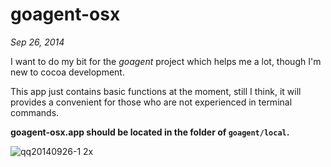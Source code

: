 goagent-osx
===========

*Sep 26, 2014*

I want to do my bit for the *goagent* project which helps me a lot, though I'm new to cocoa development.

This app just contains basic functions at the moment, still I think, it will provides a convenient for those who are not experienced in terminal commands.

**goagent-osx.app should be located in the folder of `goagent/local`.**

![qq20140926-1 2x](https://cloud.githubusercontent.com/assets/2188512/4422982/11f192ee-4591-11e4-8f48-0828990c5195.png)
